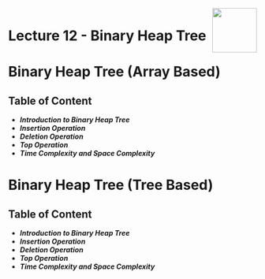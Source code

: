 <img align="right" width="90" height="90" src="https://github.com/cs-MohamedAyman/Computer-Science-Textbooks/blob/master/logos/data-structures.jpg">

# Lecture 12 - Binary Heap Tree

# Binary Heap Tree (Array Based)

## Table of Content

- ***Introduction to Binary Heap Tree***
- ***Insertion Operation***
- ***Deletion Operation***
- ***Top Operation***
- ***Time Complexity and Space Complexity***

# Binary Heap Tree (Tree Based)

## Table of Content

- ***Introduction to Binary Heap Tree***
- ***Insertion Operation***
- ***Deletion Operation***
- ***Top Operation***
- ***Time Complexity and Space Complexity***
